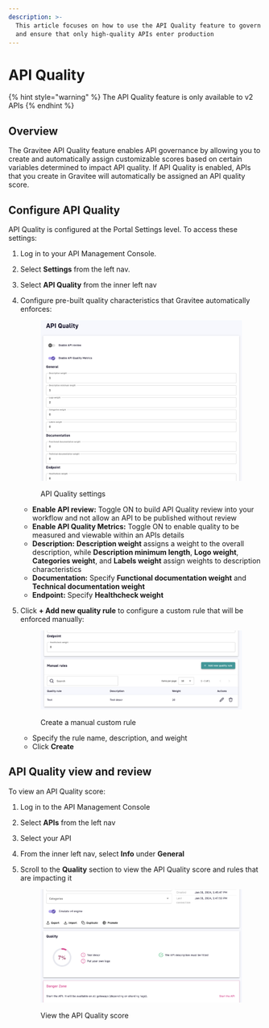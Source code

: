 ```yaml
---
description: >-
  This article focuses on how to use the API Quality feature to govern your APIs
  and ensure that only high-quality APIs enter production
---
```


# API Quality

{% hint style="warning" %}
The API Quality feature is only available to v2 APIs
{% endhint %}

## Overview

The Gravitee API Quality feature enables API governance by allowing you to create and automatically assign customizable scores based on certain variables determined to impact API quality. If API Quality is enabled, APIs that you create in Gravitee will automatically be assigned an API quality score.&#x20;

## Configure API Quality

API Quality is configured at the Portal Settings level. To access these settings:

1. Log in to your API Management Console.
2. Select **Settings** from the left nav.
3. Select **API Quality** from the inner left nav&#x20;
4.  Configure pre-built quality characteristics that Gravitee automatically enforces:

    <figure><img src="../.gitbook/assets/api quality.png" alt=""><figcaption><p>API Quality settings</p></figcaption></figure>

    * **Enable API review:** Toggle ON to build API Quality review into your workflow and not allow an API to be published without review
    * **Enable API Quality Metrics:** Toggle ON to enable quality to be measured and viewable within an APIs details
    * **Description:** **Description weight** assigns a weight to the overall description, while **Description minimum length**, **Logo weight**, **Categories weight**, and **Labels weight** assign weights to description characteristics
    * **Documentation:** Specify **Functional documentation weight** and **Technical documentation weight**
    * **Endpoint:** Specify **Healthcheck weight**
5.  Click **+ Add new quality rule** to configure a custom rule that will be enforced manually:&#x20;

    <figure><img src="../.gitbook/assets/api quality_manual rule.png" alt=""><figcaption><p>Create a manual custom rule</p></figcaption></figure>

    * Specify the rule name, description, and weight
    * Click **Create**

## API Quality view and review

To view an API Quality score:

1. Log in to the API Management Console
2. Select **APIs** from the left nav
3. Select your API
4. From the inner left nav, select **Info** under **General**
5.  Scroll to the **Quality** section to view the API Quality score and rules that are impacting it

    <figure><img src="../.gitbook/assets/api quality_applied.png" alt=""><figcaption><p>View the API Quality score</p></figcaption></figure>
